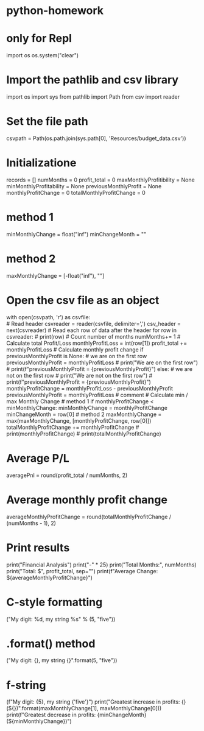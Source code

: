 # python-homework
# only for Repl
import os
os.system("clear")
# Import the pathlib and csv library
import os
import sys
from pathlib import Path
from csv import reader
# Set the file path
csvpath = Path(os.path.join(sys.path[0], 'Resources/budget_data.csv'))
# Initializatione
records = []
numMonths = 0
profit_total = 0
maxMonthlyProfitibility = None
minMonthlyProfitability = None
previousMonthlyProfit = None
monthlyProfitChange = 0
totalMonthlyProfitChange = 0
# method 1
minMonthlyChange = float("inf")
minChangeMonth = ""
# method 2
maxMonthlyChange = [-float("inf"), ""]
# Open the csv file as an object
with open(csvpath, 'r') as csvfile:    
    # Read header
    csvreader = reader(csvfile, delimiter=',')
    csv_header = next(csvreader)
    # Read each row of data after the header
    for row in csvreader:
        # print(row)
        # Count number of months
        numMonths+= 1
        # Calculate total Profit/Loss
        monthlyProfitLoss = int(row[1])
        profit_total += monthlyProfitLoss
        # Calculate monthly profit change
        if previousMonthlyProfit is None:
            # we are on the first row
            previousMonthlyProfit = monthlyProfitLoss
            # print("We are on the first row")
            # print(f"previousMonthlyProfit = {previousMonthlyProfit}")
        else: 
            # we are not on the first row
            # print("We are not on the first row")
            # print(f"previousMonthlyProfit = {previousMonthlyProfit}")
            monthlyProfitChange = monthlyProfitLoss - previousMonthlyProfit
            previousMonthlyProfit = monthlyProfitLoss
        # comment
        # Calculate min / max Monthly Change
        # method 1
        if monthlyProfitChange < minMonthlyChange:
            minMonthlyChange = monthlyProfitChange
            minChangeMonth = row[0]
        # method 2
        maxMonthlyChange = max(maxMonthlyChange, [monthlyProfitChange, row[0]])
        totalMonthlyProfitChange += monthlyProfitChange
        # print(monthlyProfitChange)
        # print(totalMonthlyProfitChange)
# Average P/L
averagePnl = round(profit_total / numMonths, 2)
# Average monthly profit change
averageMonthlyProfitChange = round(totalMonthlyProfitChange / (numMonths - 1), 2)
# Print results
print("Financial Analysis")
print("-" * 25)
print("Total Months:", numMonths)
print("Total: $", profit_total, sep="")
print(f"Average Change: ${averageMonthlyProfitChange}")
# C-style formatting
("My digit: %d, my string %s" % (5, "five"))
# .format() method
("My digit: {}, my string {}".format(5, "five"))
# f-string
(f"My digit: {5}, my string {'five'}")
print("Greatest increase in profits: {} (${})".format(maxMonthlyChange[1], maxMonthlyChange[0]))
print(f"Greatest decrease in profits: {minChangeMonth} (${minMonthlyChange})")
